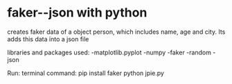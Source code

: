 # faker--json with python
creates faker data of a object person, which includes name, age and city. Its adds this data into a json file

libraries and packages used: -matplotlib.pyplot -numpy -faker -random -json

Run: terminal command: pip install faker python jpie.py
